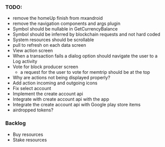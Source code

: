 ### TODO:
- remove the homeUp finish from mxandroid
- remove the navigation components and args plugin
- Symbol should be nullable in GetCurrencyBalance
- Symbol should be inferred by blockchain requests and not hard coded
- System resources should be scrollable 
- pull to refresh on each data screen
- View action screen
- When a transaction fails a dialog option should navigate the user to a Log activity 
- Vote for block producer screen
    - a request for the user to vote for memtrip should be at the top
- Why are actions not being displayed properly?
- Add action incoming and outgoing icons
- Fix select account
- Implement the create account api 
- Integrate with create account api with the app
- Integrate the create account api with Google play store items
- airdropped tokens?

### Backlog
- Buy resources
- Stake resources